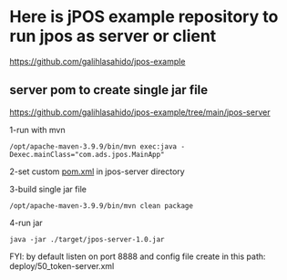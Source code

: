 # Here is jPOS example repository to run jpos as server or client

https://github.com/galihlasahido/jpos-example

## server pom to create single jar file
https://github.com/galihlasahido/jpos-example/tree/main/jpos-server

1-run with mvn
```
/opt/apache-maven-3.9.9/bin/mvn exec:java -Dexec.mainClass="com.ads.jpos.MainApp"
```

2-set custom [pom.xml](https://github.com/mehrdad2000/jpos/blob/main/jpos-server/pom.xml) in jpos-server directory

3-build single jar file
```
/opt/apache-maven-3.9.9/bin/mvn clean package
```

4-run jar
```
java -jar ./target/jpos-server-1.0.jar
```


FYI: by default listen on port 8888 and config file create in this path: deploy/50_token-server.xml
